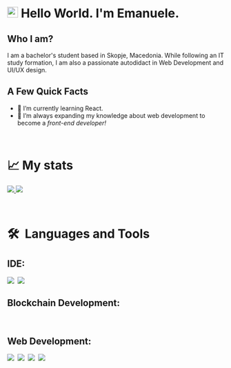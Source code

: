 # <img src="https://media.giphy.com/media/hvRJCLFzcasrR4ia7z/giphy.gif" width="25px"> Hello World. I'm Emanuele.

## Who I am?

<p>I am a bachelor's student based in Skopje, Macedonia. While following an IT study formation, I am also a passionate autodidact in Web Development and UI/UX design.</p>

## A Few Quick Facts

- 🌱 I’m currently learning React.
- 🔭 I’m always expanding my knowledge about web development to become a <em>front-end developer!</em>

<br>
    
# 📈 My stats
<a href="https://github.com/Gr3it?tab=repositories&q=&type=public">
  <img src="https://github-readme-stats.vercel.app/api?username=Gr3it&show_icons=true&theme=default"/>
</a>

<a href="https://github.com/Gr3it?tab=repositories&q=&type=public" align="top">
  <img src="https://github-readme-stats.vercel.app/api/top-langs/?username=Gr3it&layout=compact&theme=default"  align="top"/>
</a>

<br>
<br>
<br>

# 🛠️&nbsp;&nbsp;Languages&nbsp;and&nbsp;Tools</br>

<h2>IDE:</h2> 
<a href="https://github.com/topics/visual-studio-code"><img src="https://img.shields.io/badge/VS_Code-0078D4?style=for-the-badge&logo=visual%20studio%20code&logoColor=white"/></a>&nbsp;
<a href="https://github.com/topics/remix"><img src="https://img.shields.io/badge/REMIX-3C3C3D?style=for-the-badge&logo=Ethereum&logoColor=white"/></a>&nbsp;

</br>
<h2>Blockchain Development:</h2> 

</br>
<h2>Web Development:</h2> 
<a href="https://github.com/topics/html5"><img src="https://img.shields.io/badge/HTML5-E34F26?style=for-the-badge&logo=html5&logoColor=white"/></a>&nbsp;
<a href="https://github.com/topics/css3"><img src="https://img.shields.io/badge/CSS3-1572B6?style=for-the-badge&logo=css3&logoColor=white"/></a>&nbsp;
<a href="https://github.com/topics/javascript"><img src="https://img.shields.io/badge/JavaScript-F7DF1E?style=for-the-badge&logo=javascript&logoColor=white"/></a>&nbsp;
<a href="https://github.com/topics/react"><img src="https://img.shields.io/badge/-React-61DAFB?style=for-the-badge&logo=react&logoColor=white"/></a>&nbsp;


